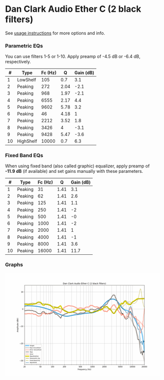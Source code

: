 # Dan Clark Audio Ether C (2 black filters)
See [usage instructions](https://github.com/jaakkopasanen/AutoEq#usage) for more options and info.

### Parametric EQs
You can use filters 1-5 or 1-10. Apply preamp of -4.5 dB or -6.4 dB, respectively.

|   # | Type      |   Fc (Hz) |    Q |   Gain (dB) |
|-----|-----------|-----------|------|-------------|
|   1 | LowShelf  |       105 | 0.7  |         3.1 |
|   2 | Peaking   |       272 | 2.04 |        -2.1 |
|   3 | Peaking   |       968 | 1.97 |        -2.1 |
|   4 | Peaking   |      6555 | 2.17 |         4.4 |
|   5 | Peaking   |      9602 | 5.78 |         3.2 |
|   6 | Peaking   |        46 | 4.18 |         1   |
|   7 | Peaking   |      2212 | 3.52 |         1.8 |
|   8 | Peaking   |      3426 | 4    |        -3.1 |
|   9 | Peaking   |      9428 | 5.47 |        -3.6 |
|  10 | HighShelf |     10000 | 0.7  |         6.3 |

### Fixed Band EQs
When using fixed band (also called graphic) equalizer, apply preamp of **-11.9 dB** (if available) and set gains manually with these parameters.

|   # | Type    |   Fc (Hz) |    Q |   Gain (dB) |
|-----|---------|-----------|------|-------------|
|   1 | Peaking |        31 | 1.41 |         3.1 |
|   2 | Peaking |        62 | 1.41 |         2.6 |
|   3 | Peaking |       125 | 1.41 |         1.1 |
|   4 | Peaking |       250 | 1.41 |        -2   |
|   5 | Peaking |       500 | 1.41 |        -0   |
|   6 | Peaking |      1000 | 1.41 |        -2   |
|   7 | Peaking |      2000 | 1.41 |         1   |
|   8 | Peaking |      4000 | 1.41 |        -1   |
|   9 | Peaking |      8000 | 1.41 |         3.6 |
|  10 | Peaking |     16000 | 1.41 |        11.7 |

### Graphs
![](./Dan%20Clark%20Audio%20Ether%20C%20(2%20black%20filters).png)
